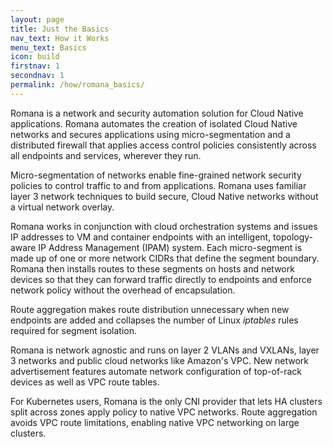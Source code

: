 ```yaml
---
layout: page
title: Just the Basics
nav_text: How it Works
menu_text: Basics
icon: build
firstnav: 1
secondnav: 1
permalink: /how/romana_basics/
---
```



Romana is a network and security automation solution for Cloud Native applications. Romana automates the creation of isolated Cloud Native networks and secures applications using micro-segmentation and a distributed firewall that applies access control policies consistently across all endpoints and services, wherever they run. 

Micro-segmentation of networks enable fine-grained network security policies to control traffic to and from applications. Romana uses familiar layer 3 network techniques to build secure, Cloud Native networks without a virtual network overlay.

Romana works in conjunction with cloud orchestration systems and issues IP addresses to VM and container endpoints with an intelligent, topology-aware IP Address Management (IPAM) system. Each micro-segment is made up of one or more network CIDRs that define the segment boundary. Romana then installs routes to these segments on hosts and network devices so that they can forward traffic directly to endpoints and enforce network policy without the overhead of encapsulation. 

Route aggregation makes route distribution unnecessary when new endpoints are added and collapses the number of Linux *iptables* rules required for segment isolation. 

Romana is network agnostic and runs on layer 2 VLANs and VXLANs, layer 3 networks and public cloud networks like Amazon's VPC. New network advertisement features automate network configuration of top-of-rack devices as well as VPC route tables. 

For Kubernetes users, Romana is the only CNI provider that lets HA clusters split across zones apply policy to native VPC networks. Route aggregation avoids VPC route limitations, enabling native VPC networking on large clusters.
